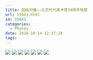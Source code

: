 ```yaml
---
title: 超级对撞——北京时代美术馆19周年特展
url: 15041.html
id: 15041
categories:
  - Photos
date: 2018-10-14 12:37:28
tags:
---
```


![](http://blog.echo.cool/wp-content/uploads/2018/10/New_DSC00148-01-1024x576.jpeg) ![](http://blog.echo.cool/wp-content/uploads/2018/10/New_DSC00147-01-1024x576.jpeg) ![](http://blog.echo.cool/wp-content/uploads/2018/10/New_DSC00184-01-1024x576.jpeg) ![](http://blog.echo.cool/wp-content/uploads/2018/10/New_DSC00217-01-1024x576.jpeg) ![](http://blog.echo.cool/wp-content/uploads/2018/10/New_DSC00220-01-1024x576.jpeg) ![](http://blog.echo.cool/wp-content/uploads/2018/10/DSC00181-01-1024x887.jpeg) ![](http://blog.echo.cool/wp-content/uploads/2018/10/DSC00240-01-1024x597.jpeg)